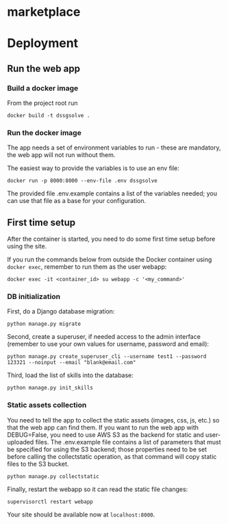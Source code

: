 # marketplace


# Deployment

## Run the web app

### Build a docker image

From the project root run
```
docker build -t dssgsolve .
```
### Run the docker image

The app needs a set of environment variables to run - these are mandatory, the web app will not run without them.

The easiest way to provide the variables is to use an env file:

```
docker run -p 8000:8000 --env-file .env dssgsolve
```

The provided file .env.example contains a list of the variables needed; you can use that file as a base for your configuration.

## First time setup

After the container is started, you need to do some first time setup before using the site.

If you run the commands below from outside the Docker container using `docker exec`, remember to run them as the user webapp:

```
docker exec -it <container_id> su webapp -c '<my_command>'
```

### DB initialization

First, do a Django database migration:
```
python manage.py migrate
```

Second, create a superuser, if needed access to the admin interface (remember to use your own values for username, password and email):
```
python manage.py create_superuser_cli --username test1 --password 123321 --noinput --email "blank@email.com"
```

Third, load the list of skills into the database:
```
python manage.py init_skills
```

### Static assets collection

You need to tell the app to collect the static assets (images, css, js, etc.) so that the web app can find them.
If you want to run the web app with DEBUG=False, you need to use AWS S3 as the backend for static and user-uploaded
files. The .env.example file contains a list of parameters that must be specified for using the S3 backend; those
properties need to be set before calling the collectstatic operation, as that command will copy static files to
the S3 bucket.

```
python manage.py collectstatic
```

Finally, restart the webapp so it can read the static file changes:
```
supervisorctl restart webapp
```

Your site should be available now at `localhost:8000`.
